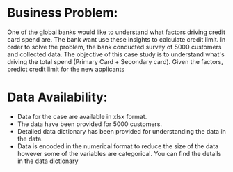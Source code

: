 # Business Problem:
One of the global banks would like to understand what factors driving credit card spend are. The bank want use these insights to calculate credit limit. In order to solve the problem, the bank conducted survey of 5000 customers and collected data.  The objective of this case study is to understand what's driving the total spend (Primary Card + Secondary card). Given the factors, predict credit limit for the new applicants

# Data Availability: 

- Data for the case are available in xlsx format.
- The data have been provided for 5000 customers.
- Detailed data dictionary has been provided for understanding the data in the data.
- Data is encoded in the numerical format to reduce the size of the data however some of the variables are categorical. You can find the details in the data dictionary
